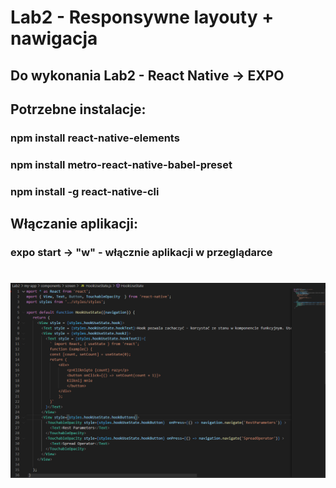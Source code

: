 # Lab2 - Responsywne layouty + nawigacja

## Do wykonania Lab2 - React Native -> EXPO

## Potrzebne instalacje:

### npm install react-native-elements

### npm install metro-react-native-babel-preset

### npm install -g react-native-cli

## Włączanie aplikacji:

### expo start -> "w" - włącznie aplikacji w przeglądarce

# ![](images/7.PNG)
